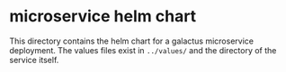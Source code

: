 # microservice helm chart

This directory contains the helm chart for a galactus microservice deployment. The values files exist in `../values/` and the directory of the service itself.
